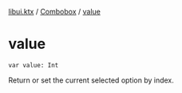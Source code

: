 [libui.ktx](../README.md) / [Combobox](README.md) / [value](value.md)

# value

`var value: Int`

Return or set the current selected option by index.

